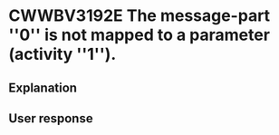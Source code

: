 # CWWBV3192E The message-part ''0'' is not mapped to a parameter (activity ''1'').

## Explanation

## User response